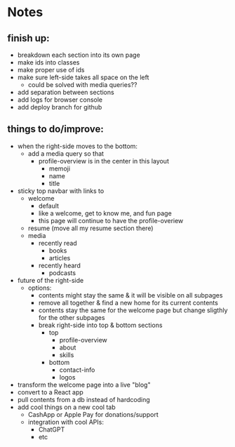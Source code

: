 # Notes

## finish up:
- breakdown each section into its own page
- make ids into classes
- make proper use of ids
- make sure left-side takes all space on the left
    - could be solved with media queries??
- add separation between sections
- add logs for browser console
- add deploy branch for github

## things to do/improve:
- when the right-side moves to the bottom:
    - add a media query so that
        - profile-overview is in the center in this layout
            - memoji
            - name
            - title
- sticky top navbar with links to
    - welcome
        - default
        - like a welcome, get to know me, and fun page
        - this page will continue to have the profile-overiew
    - resume (move all my resume section there)
    - media
        - recently read
            - books
            - articles
        - recently heard
            - podcasts
- future of the right-side
    - options:
        - contents might stay the same & it will be visible on all subpages
        - remove all together & find a new home for its current contents
        - contents stay the same for the welcome page but change sligthly for the other subpages
        - break right-side into top & bottom sections
            - top
                - profile-overview
                - about
                - skills
            - bottom
                - contact-info
                - logos
- transform the welcome page into a live "blog"
- convert to a React app
- pull contents from a db instead of hardcoding
- add cool things on a new cool tab
    - CashApp or Apple Pay for donations/support
    - integration with cool APIs:
        - ChatGPT
        - etc